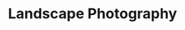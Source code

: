 ---
title: Landscape Photography
description: Rolling hills, nature and wilderness or an urban cityscape captured through a lens, frozen in time.
menus: "main"
resources:
  - src: blausee-winter-mood.jpg
    title: Blausee in the snow, lit up with lots of fairy lights - trees, lights and huts reflecting in the calm water of the lake.
  - src: walensee/walensee-churfuersten-sunset.jpg
    title: A fiery sunset illuminating the Churfürsten mountain ridge at Walensee
    params:
      cover: true
  - src: flowers-by-the-lake.jpg
    title: Beautiful flowers on a sunny spring day, with the glistening water of Lake Lucerne and the still snow-capped mountain tops of the Alps in the back.
  - src: old-toll-bridge-rheinau.jpg
    title: The old wooden toll bridge spanning the rhine river at Rheinau during a calm, sunny day.
  - src: elderly-couple-at-lake.jpg
    title: An elderly couple sitting on the end of a jetty, snuggling up to one another, overlooking the calm lake, hidden away by reeds.
  - src: young-couple-at-a-lake.jpg
    title: A young couple on a bench by a lake, framed by trees and bushes.
  - src: seaside-brighton.jpg
    title: Art installation at the beachfront in Brighton.
  - src: guvernoren-wreck-antarctica.jpg
    title: Wreck of the whale factory ship Guvernoren in Foyn Harbour, Antarctica.
---